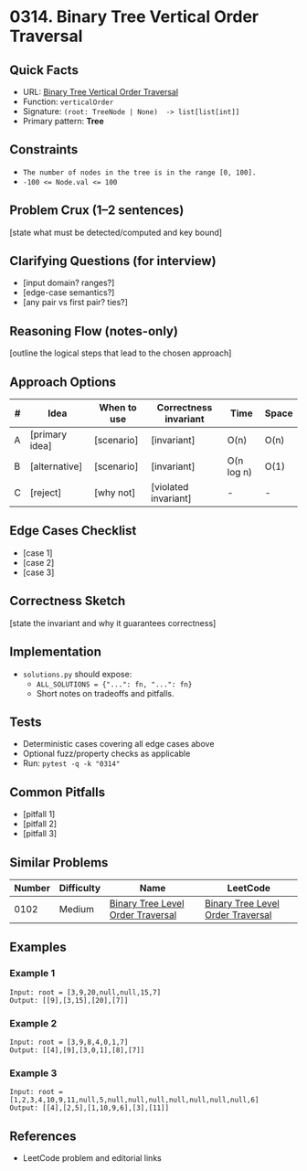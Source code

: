 # 0314. Binary Tree Vertical Order Traversal

## Quick Facts

- URL: [Binary Tree Vertical Order Traversal](https://leetcode.com/problems/binary-tree-vertical-order-traversal/)
- Function: `verticalOrder`
- Signature: `(root: TreeNode | None)  -> list[list[int]]`
- Primary pattern: **Tree**

## Constraints

- `The number of nodes in the tree is in the range [0, 100].`
- `-100 <= Node.val <= 100`

## Problem Crux (1–2 sentences)

[state what must be detected/computed and key bound]

## Clarifying Questions (for interview)

- [input domain? ranges?]
- [edge-case semantics?]
- [any pair vs first pair? ties?]

## Reasoning Flow (notes-only)

[outline the logical steps that lead to the chosen approach]

## Approach Options

| # | Idea | When to use | Correctness invariant | Time | Space |
|---|------|-------------|-----------------------|------|-------|
| A | [primary idea] | [scenario] | [invariant] | O(n) | O(n) |
| B | [alternative] | [scenario] | [invariant] | O(n log n) | O(1) |
| C | [reject] | [why not] | [violated invariant] | - | - |

## Edge Cases Checklist

- [case 1]
- [case 2]
- [case 3]

## Correctness Sketch

[state the invariant and why it guarantees correctness]

## Implementation

- `solutions.py` should expose:
  - `ALL_SOLUTIONS = {"...": fn, "...": fn}`
  - Short notes on tradeoffs and pitfalls.

## Tests

- Deterministic cases covering all edge cases above
- Optional fuzz/property checks as applicable
- Run: `pytest -q -k "0314"`

## Common Pitfalls

- [pitfall 1]
- [pitfall 2]
- [pitfall 3]

## Similar Problems

| Number | Difficulty | Name | LeetCode |
|---|---|---|---|
| 0102 | Medium | [Binary Tree Level Order Traversal](../0102-binary-tree-level-order-traversal/readme.md) | [Binary Tree Level Order Traversal](https://leetcode.com/problems/binary-tree-level-order-traversal/) |

## Examples

### Example 1

```text
Input: root = [3,9,20,null,null,15,7]
Output: [[9],[3,15],[20],[7]]
```

### Example 2

```text
Input: root = [3,9,8,4,0,1,7]
Output: [[4],[9],[3,0,1],[8],[7]]
```

### Example 3

```text
Input: root = [1,2,3,4,10,9,11,null,5,null,null,null,null,null,null,null,6]
Output: [[4],[2,5],[1,10,9,6],[3],[11]]
```

## References

- LeetCode problem and editorial links
